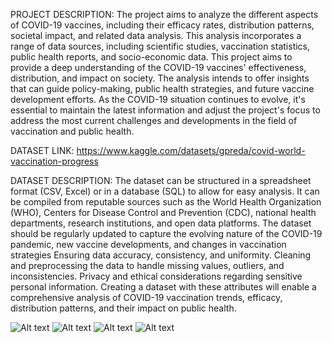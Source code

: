 PROJECT DESCRIPTION:
The project aims to analyze the different aspects of COVID-19 vaccines, including their efficacy rates, distribution patterns, societal impact, and related data analysis. This analysis incorporates a range of data sources, including scientific studies, vaccination statistics, public health reports, and socio-economic data.
This project aims to provide a deep understanding of the COVID-19 vaccines' effectiveness, distribution, and impact on society. The analysis intends to offer insights that can guide policy-making, public health strategies, and future vaccine development efforts.
 As the COVID-19 situation continues to evolve, it's essential to maintain the latest information and adjust the project's focus to address the most current challenges and developments in the field of vaccination and public health.

DATASET LINK:
https://www.kaggle.com/datasets/gpreda/covid-world-vaccination-progress

DATASET DESCRIPTION:
The dataset can be structured in a spreadsheet format (CSV, Excel) or in a database (SQL) to allow for easy analysis. It can be compiled from reputable sources such as the World Health Organization (WHO), Centers for Disease Control and Prevention (CDC), national health departments, research institutions, and open data platforms.
The dataset should be regularly updated to capture the evolving nature of the COVID-19 pandemic, new vaccine developments, and changes in vaccination strategies
Ensuring data accuracy, consistency, and uniformity.
Cleaning and preprocessing the data to handle missing values, outliers, and inconsistencies.
Privacy and ethical considerations regarding sensitive personal information.
Creating a dataset with these attributes will enable a comprehensive analysis of COVID-19 vaccination trends, efficacy, distribution patterns, and their impact on public health.

![Alt text](image.png)
![Alt text](image-1.png)
![Alt text](image-2.png)
![Alt text](image-3.png)
